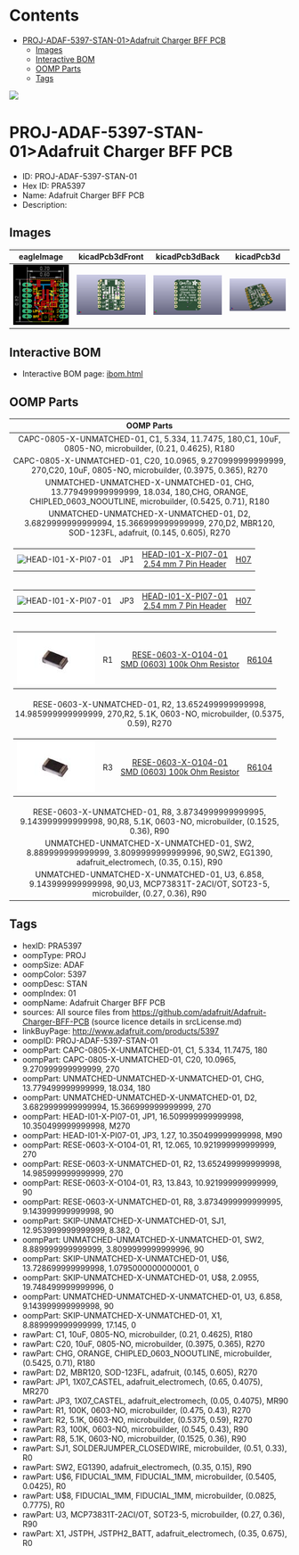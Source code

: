 



Contents
========

* [PROJ-ADAF-5397-STAN-01>Adafruit Charger BFF PCB](#proj-adaf-5397-stan-01adafruit-charger-bff-pcb)
	* [Images](#images)
	* [Interactive BOM](#interactive-bom)
	* [OOMP Parts](#oomp-parts)
	* [Tags](#tags)
  
![][im]
# PROJ-ADAF-5397-STAN-01>Adafruit Charger BFF PCB

- ID: PROJ-ADAF-5397-STAN-01
- Hex ID: PRA5397
- Name: Adafruit Charger BFF PCB
- Description: 

## Images
  
  

|eagleImage|kicadPcb3dFront|kicadPcb3dBack|kicadPcb3d|
| :---: | :---: | :---: | :---: |
|[![eagleImage](eagleImage_140.png)](eagleImage_600.png)|[![kicadPcb3dFront](kicadPcb3dFront_140.png)](kicadPcb3dFront_600.png)|[![kicadPcb3dBack](kicadPcb3dBack_140.png)](kicadPcb3dBack_600.png)|[![kicadPcb3d](kicadPcb3d_140.png)](kicadPcb3d_600.png)|

## Interactive BOM

- Interactive BOM page: [ibom.html](kicad/bom/ibom.html)

## OOMP Parts
  

|OOMP Parts|
| :---: |
|CAPC-0805-X-UNMATCHED-01, C1, 5.334, 11.7475, 180,C1, 10uF, 0805-NO, microbuilder, (0.21, 0.4625), R180|
|CAPC-0805-X-UNMATCHED-01, C20, 10.0965, 9.270999999999999, 270,C20, 10uF, 0805-NO, microbuilder, (0.3975, 0.365), R270|
|UNMATCHED-UNMATCHED-X-UNMATCHED-01, CHG, 13.779499999999999, 18.034, 180,CHG, ORANGE, CHIPLED_0603_NOOUTLINE, microbuilder, (0.5425, 0.71), R180|
|UNMATCHED-UNMATCHED-X-UNMATCHED-01, D2, 3.6829999999999994, 15.366999999999999, 270,D2, MBR120, SOD-123FL, adafruit, (0.145, 0.605), R270|
|<table><tr><td>![HEAD-I01-X-PI07-01](https://raw.githubusercontent.com/oomlout/oomlout_OOMP_parts/main/HEAD-I01-X-PI07-01/image_140.jpg)</td><td> JP1</td><td>[HEAD-I01-X-PI07-01<br>2.54 mm 7 Pin Header](https://github.com/oomlout/oomlout_OOMP_parts/tree/main/HEAD-I01-X-PI07-01/)</td><td>[H07](https://github.com/oomlout/oomlout_OOMP_parts/tree/main/HEAD-I01-X-PI07-01/)</td></tr></table>|
|<table><tr><td>![HEAD-I01-X-PI07-01](https://raw.githubusercontent.com/oomlout/oomlout_OOMP_parts/main/HEAD-I01-X-PI07-01/image_140.jpg)</td><td> JP3</td><td>[HEAD-I01-X-PI07-01<br>2.54 mm 7 Pin Header](https://github.com/oomlout/oomlout_OOMP_parts/tree/main/HEAD-I01-X-PI07-01/)</td><td>[H07](https://github.com/oomlout/oomlout_OOMP_parts/tree/main/HEAD-I01-X-PI07-01/)</td></tr></table>|
|<table><tr><td>![RESE-0603-X-O104-01](https://raw.githubusercontent.com/oomlout/oomlout_OOMP_parts/main/RESE-0603-X-O104-01/image_140.jpg)</td><td> R1</td><td>[RESE-0603-X-O104-01<br>SMD (0603) 100k Ohm Resistor](https://github.com/oomlout/oomlout_OOMP_parts/tree/main/RESE-0603-X-O104-01/)</td><td>[R6104](https://github.com/oomlout/oomlout_OOMP_parts/tree/main/RESE-0603-X-O104-01/)</td></tr></table>|
|RESE-0603-X-UNMATCHED-01, R2, 13.652499999999998, 14.985999999999999, 270,R2, 5.1K, 0603-NO, microbuilder, (0.5375, 0.59), R270|
|<table><tr><td>![RESE-0603-X-O104-01](https://raw.githubusercontent.com/oomlout/oomlout_OOMP_parts/main/RESE-0603-X-O104-01/image_140.jpg)</td><td> R3</td><td>[RESE-0603-X-O104-01<br>SMD (0603) 100k Ohm Resistor](https://github.com/oomlout/oomlout_OOMP_parts/tree/main/RESE-0603-X-O104-01/)</td><td>[R6104](https://github.com/oomlout/oomlout_OOMP_parts/tree/main/RESE-0603-X-O104-01/)</td></tr></table>|
|RESE-0603-X-UNMATCHED-01, R8, 3.8734999999999995, 9.143999999999998, 90,R8, 5.1K, 0603-NO, microbuilder, (0.1525, 0.36), R90|
|UNMATCHED-UNMATCHED-X-UNMATCHED-01, SW2, 8.889999999999999, 3.8099999999999996, 90,SW2, EG1390, adafruit_electromech, (0.35, 0.15), R90|
|UNMATCHED-UNMATCHED-X-UNMATCHED-01, U3, 6.858, 9.143999999999998, 90,U3, MCP73831T-2ACI/OT, SOT23-5, microbuilder, (0.27, 0.36), R90|

## Tags

- hexID: PRA5397
- oompType: PROJ
- oompSize: ADAF
- oompColor: 5397
- oompDesc: STAN
- oompIndex: 01
- oompName: Adafruit Charger BFF PCB
- sources: All source files from https://github.com/adafruit/Adafruit-Charger-BFF-PCB (source licence details in srcLicense.md)
- linkBuyPage: http://www.adafruit.com/products/5397
- oompID: PROJ-ADAF-5397-STAN-01
- oompPart: CAPC-0805-X-UNMATCHED-01, C1, 5.334, 11.7475, 180
- oompPart: CAPC-0805-X-UNMATCHED-01, C20, 10.0965, 9.270999999999999, 270
- oompPart: UNMATCHED-UNMATCHED-X-UNMATCHED-01, CHG, 13.779499999999999, 18.034, 180
- oompPart: UNMATCHED-UNMATCHED-X-UNMATCHED-01, D2, 3.6829999999999994, 15.366999999999999, 270
- oompPart: HEAD-I01-X-PI07-01, JP1, 16.509999999999998, 10.350499999999998, M270
- oompPart: HEAD-I01-X-PI07-01, JP3, 1.27, 10.350499999999998, M90
- oompPart: RESE-0603-X-O104-01, R1, 12.065, 10.921999999999999, 270
- oompPart: RESE-0603-X-UNMATCHED-01, R2, 13.652499999999998, 14.985999999999999, 270
- oompPart: RESE-0603-X-O104-01, R3, 13.843, 10.921999999999999, 90
- oompPart: RESE-0603-X-UNMATCHED-01, R8, 3.8734999999999995, 9.143999999999998, 90
- oompPart: SKIP-UNMATCHED-X-UNMATCHED-01, SJ1, 12.953999999999999, 8.382, 0
- oompPart: UNMATCHED-UNMATCHED-X-UNMATCHED-01, SW2, 8.889999999999999, 3.8099999999999996, 90
- oompPart: SKIP-UNMATCHED-X-UNMATCHED-01, U$6, 13.728699999999998, 1.0795000000000001, 0
- oompPart: SKIP-UNMATCHED-X-UNMATCHED-01, U$8, 2.0955, 19.748499999999996, 0
- oompPart: UNMATCHED-UNMATCHED-X-UNMATCHED-01, U3, 6.858, 9.143999999999998, 90
- oompPart: SKIP-UNMATCHED-X-UNMATCHED-01, X1, 8.889999999999999, 17.145, 0
- rawPart: C1, 10uF, 0805-NO, microbuilder, (0.21, 0.4625), R180
- rawPart: C20, 10uF, 0805-NO, microbuilder, (0.3975, 0.365), R270
- rawPart: CHG, ORANGE, CHIPLED_0603_NOOUTLINE, microbuilder, (0.5425, 0.71), R180
- rawPart: D2, MBR120, SOD-123FL, adafruit, (0.145, 0.605), R270
- rawPart: JP1, 1X07_CASTEL, adafruit_electromech, (0.65, 0.4075), MR270
- rawPart: JP3, 1X07_CASTEL, adafruit_electromech, (0.05, 0.4075), MR90
- rawPart: R1, 100K, 0603-NO, microbuilder, (0.475, 0.43), R270
- rawPart: R2, 5.1K, 0603-NO, microbuilder, (0.5375, 0.59), R270
- rawPart: R3, 100K, 0603-NO, microbuilder, (0.545, 0.43), R90
- rawPart: R8, 5.1K, 0603-NO, microbuilder, (0.1525, 0.36), R90
- rawPart: SJ1, SOLDERJUMPER_CLOSEDWIRE, microbuilder, (0.51, 0.33), R0
- rawPart: SW2, EG1390, adafruit_electromech, (0.35, 0.15), R90
- rawPart: U$6, FIDUCIAL_1MM, FIDUCIAL_1MM, microbuilder, (0.5405, 0.0425), R0
- rawPart: U$8, FIDUCIAL_1MM, FIDUCIAL_1MM, microbuilder, (0.0825, 0.7775), R0
- rawPart: U3, MCP73831T-2ACI/OT, SOT23-5, microbuilder, (0.27, 0.36), R90
- rawPart: X1, JSTPH, JSTPH2_BATT, adafruit_electromech, (0.35, 0.675), R0



[im]: kicadPcb3d_450.png
